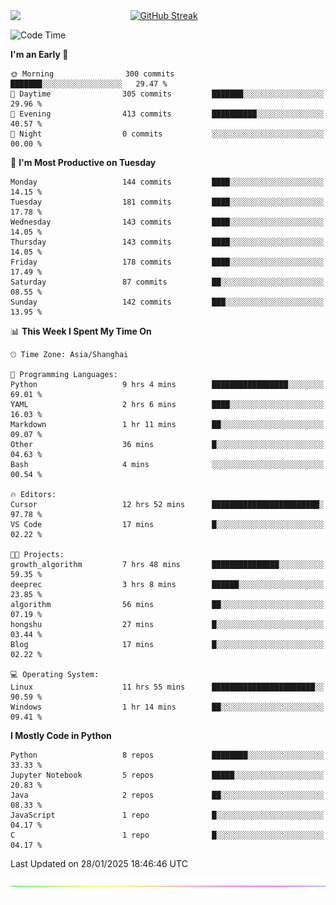 
<!-- ### Hi there 👋-->
<div>
<!--     <img align="left" src="https://github.com/heartyang520/HeartYang.github.io/blob/main/share/hacker_a.gif?raw=true.gif" width="33%"> -->
<!--       <picture>
    <source media="(prefers-color-scheme: dark)" srcset="https://cdn.jsdelivr.net/gh/sun0225SUN/sun0225SUN/assets/images/coding.gif" />
    <source media="(prefers-color-scheme: light)" srcset="https://cdn.jsdelivr.net/gh/sun0225SUN/sun0225SUN/assets/images/developer.svg" height="225px" />
    <img src="https://cdn.jsdelivr.net/gh/sun0225SUN/sun0225SUN/assets/images/coding.gif" />
  </picture> -->
<!--     <img align="left" src="https://cdn.jsdelivr.net/gh/sun0225SUN/sun0225SUN/assets/images/coding.gif" width="38%"> -->
<!--     <img align="left" src="https://github.com/heartyang520/HeartYang.github.io/blob/main/share/hacker_a.gif?raw=true.gif" width="33%"> -->
    <img align="left" src="https://cdn.jsdelivr.net/gh/sun0225SUN/sun0225SUN/assets/images/coding.gif" width="38%">
    <a href="https://git.io/streak-stats"><img src="https://streak-stats.demolab.com?user=NoyeArk&theme=cobalt&hide_border=true" alt="GitHub Streak" /></a>
</div>  

<!--START_SECTION:waka-->
![Code Time](http://img.shields.io/badge/Code%20Time-108%20hrs%2059%20mins-blue)

**I'm an Early 🐤** 

```text
🌞 Morning                300 commits         ███████░░░░░░░░░░░░░░░░░░   29.47 % 
🌆 Daytime                305 commits         ███████░░░░░░░░░░░░░░░░░░   29.96 % 
🌃 Evening                413 commits         ██████████░░░░░░░░░░░░░░░   40.57 % 
🌙 Night                  0 commits           ░░░░░░░░░░░░░░░░░░░░░░░░░   00.00 % 
```
📅 **I'm Most Productive on Tuesday** 

```text
Monday                   144 commits         ████░░░░░░░░░░░░░░░░░░░░░   14.15 % 
Tuesday                  181 commits         ████░░░░░░░░░░░░░░░░░░░░░   17.78 % 
Wednesday                143 commits         ████░░░░░░░░░░░░░░░░░░░░░   14.05 % 
Thursday                 143 commits         ████░░░░░░░░░░░░░░░░░░░░░   14.05 % 
Friday                   178 commits         ████░░░░░░░░░░░░░░░░░░░░░   17.49 % 
Saturday                 87 commits          ██░░░░░░░░░░░░░░░░░░░░░░░   08.55 % 
Sunday                   142 commits         ███░░░░░░░░░░░░░░░░░░░░░░   13.95 % 
```


📊 **This Week I Spent My Time On** 

```text
🕑︎ Time Zone: Asia/Shanghai

💬 Programming Languages: 
Python                   9 hrs 4 mins        █████████████████░░░░░░░░   69.01 % 
YAML                     2 hrs 6 mins        ████░░░░░░░░░░░░░░░░░░░░░   16.03 % 
Markdown                 1 hr 11 mins        ██░░░░░░░░░░░░░░░░░░░░░░░   09.07 % 
Other                    36 mins             █░░░░░░░░░░░░░░░░░░░░░░░░   04.63 % 
Bash                     4 mins              ░░░░░░░░░░░░░░░░░░░░░░░░░   00.54 % 

🔥 Editors: 
Cursor                   12 hrs 52 mins      ████████████████████████░   97.78 % 
VS Code                  17 mins             █░░░░░░░░░░░░░░░░░░░░░░░░   02.22 % 

🐱‍💻 Projects: 
growth_algorithm         7 hrs 48 mins       ███████████████░░░░░░░░░░   59.35 % 
deeprec                  3 hrs 8 mins        ██████░░░░░░░░░░░░░░░░░░░   23.85 % 
algorithm                56 mins             ██░░░░░░░░░░░░░░░░░░░░░░░   07.19 % 
hongshu                  27 mins             █░░░░░░░░░░░░░░░░░░░░░░░░   03.44 % 
Blog                     17 mins             █░░░░░░░░░░░░░░░░░░░░░░░░   02.22 % 

💻 Operating System: 
Linux                    11 hrs 55 mins      ███████████████████████░░   90.59 % 
Windows                  1 hr 14 mins        ██░░░░░░░░░░░░░░░░░░░░░░░   09.41 % 
```

**I Mostly Code in Python** 

```text
Python                   8 repos             ████████░░░░░░░░░░░░░░░░░   33.33 % 
Jupyter Notebook         5 repos             █████░░░░░░░░░░░░░░░░░░░░   20.83 % 
Java                     2 repos             ██░░░░░░░░░░░░░░░░░░░░░░░   08.33 % 
JavaScript               1 repo              █░░░░░░░░░░░░░░░░░░░░░░░░   04.17 % 
C                        1 repo              █░░░░░░░░░░░░░░░░░░░░░░░░   04.17 % 
```




 Last Updated on 28/01/2025 18:46:46 UTC
<!--END_SECTION:waka-->

<!--     ![NoyeArk's github stats](https://github-readme-stats.vercel.app/api?username=NoyeArk&show_icons=true) -->

<img src="https://github.com/heartyang520/HeartYang.github.io/blob/main/share/paomaxian.gif?raw=true" height="30" width="100%">

<!--
**NoyeArk/NoyeArk** is a ✨ _special_ ✨ repository because its `README.md` (this file) appears on your GitHub profile.

Here are some ideas to get you started:

- 🔭 I’m currently working on ...
- 🌱 I’m currently learning ...
- 👯 I’m looking to collaborate on ...
- 🤔 I’m looking for help with ...
- 💬 Ask me about ...
- 📫 How to reach me: ...
- 😄 Pronouns: ...
- ⚡ Fun fact: ...
-->
